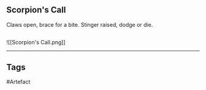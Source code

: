## Scorpion's Call
Claws open, brace for a bite.
Stinger raised, dodge or die.
## 
![[Scorpion's Call.png]]

---
## Tags
#Artefact